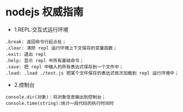 # nodejs 权威指南

* 1.REPL:交互式运行环境

```
.break: 返回命令行起点处；
.clear: 清除 repl 运行环境上下文保存的变量函数；
.exit: 退出 repl 
.help: 显示 repl 中所有基础命令；
.save: 把 repl 中输入的所有表达式保存到一个文件中；
.load: .load ./test.js 把某个文件保存的表达式依次加载到 repl 运行环境中；
```
* 2.控制台
```
console.dir(对象)：将对象信息输出到控制台；
console.time(string):统计一段代码的执行时间时
```
